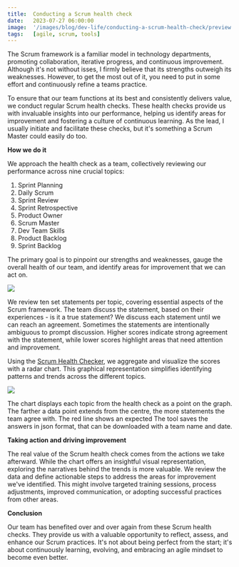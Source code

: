 ```yaml
---
title:  Conducting a Scrum health check
date:   2023-07-27 06:00:00
image:  '/images/blog/dev-life/conducting-a-scrum-health-check/preview.jpg'
tags:   [agile, scrum, tools]
---
```


The Scrum framework is a familiar model in technology departments, promoting collaboration, iterative progress, and continuous improvement. Although it's not without isses, I firmly believe that its strengths outweigh its weaknesses. However, to get the most out of it, you need to put in some effort and continuously refine a teams practice.

To ensure that our team functions at its best and consistently delivers value, we conduct regular Scrum health checks. These health checks provide us with invaluable insights into our performance, helping us identify areas for improvement and fostering a culture of continuous learning. As the lead, I usually initiate and facilitate these checks, but it's something a Scrum Master could easily do too.

**How we do it**

We approach the health check as a team, collectively reviewing our performance across nine crucial topics:

1.  Sprint Planning
2.  Daily Scrum
3.  Sprint Review
4.  Sprint Retrospective
5.  Product Owner
6.  Scrum Master
7.  Dev Team Skills
8.  Product Backlog
9.  Sprint Backlog

The primary goal is to pinpoint our strengths and weaknesses, gauge the overall health of our team, and identify areas for improvement that we can act on.

![](/images/blog/dev-life/conducting-a-scrum-health-check/image-2.jpg)

We review ten set statements per topic, covering essential aspects of the Scrum framework. The team discuss the statement, based on their experiences - is it a true statement? We discuss each statement until we can reach an agreement. Sometimes the statements are intentionally ambiguous to prompt discussion. Higher scores indicate strong agreement with the statement, while lower scores highlight areas that need attention and improvement.

Using the [Scrum Health Checker](https://github.com/asherawelan/scrum-health-checker), we aggregate and visualize the scores with a radar chart. This graphical representation simplifies identifying patterns and trends across the different topics.

![](/images/blog/dev-life/conducting-a-scrum-health-check/image-1.jpg)

The chart displays each topic from the health check as a point on the graph. The farther a data point extends from the centre, the more statements the team agree with. The red line shows an expected The tool saves the answers in json format, that can be downloaded with a team name and date.

**Taking action and driving improvement**

The real value of the Scrum health check comes from the actions we take afterward. While the chart offers an insightful visual representation, exploring the narratives behind the trends is more valuable. We review the data and define actionable steps to address the areas for improvement we've identified. This might involve targeted training sessions, process adjustments, improved communication, or adopting successful practices from other areas.

**Conclusion**

Our team has benefited over and over again from these Scrum health checks. They provide us with a valuable opportunity to reflect, assess, and enhance our Scrum practices. It's not about being perfect from the start; it's about continuously learning, evolving, and embracing an agile mindset to become even better.